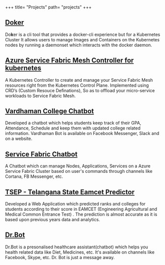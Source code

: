 +++
title= "Projects"
path= "projects"
+++

## [Do**k**er](https://github.com/Pothulapati/doker)
Do**k**er is a cli tool that provides a docker-cli experience but for a Kubernetes Cluster
It allows users to manage Images and Containers on the Kubernetes nodes by running a daemonset which interacts with the docker daemon.

## [Azure Service Fabric Mesh Controller for kubernetes](https://github.com/Pothulapati/SFMesh-Controller)
A Kubernetes Controller to create and manage your Service Fabric Mesh resources right from the Kubernetes
Control Plane.
Implemented using CRD’s (Custom Resouce Definations), So as to offload your micro-service workloads to Service Fabric Mesh.

## [Vardhaman College Chatbot](https://github.com/utorai/vardhamanbot)
Developed a chatbot which helps students keep track of their GPA, Attendance, Schedule and keep them with updated college related information.
Vardhaman Bot is available on Facebook Messenger, Slack and on a website.

## [Service Fabric Chatbot](https://github.com/Pothulapati/SfBot)
A Chatbot which can manage Nodes, Applications, Services on a Azure Service Fabric Cluster based on user's commands through channels like Cortana, FB Messenger, etc.

## [TSEP - Telangana State Eamcet Predictor](https://github.com/Pothulapati/Tsep)
Developed a Web Application which predicted ranks and colleges for students according to their score in EAMCET (Engineering Agricultural and Medical Common Entrance Test) .
The prediction is almost accurate as it is based upon previous years data and analytics.

## [Dr.Bot](https://www.facebook.com/dr.botAlpha/)
Dr.Bot is a presonalised healthcare assistant(chatbot) which helps you health related data like Diet, Medicines, etc. It's available on channels like Facebook, Skype, etc. Dr. Bot is just a message away.